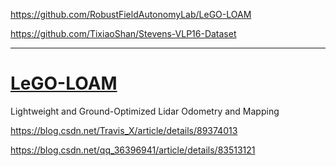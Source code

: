 https://github.com/RobustFieldAutonomyLab/LeGO-LOAM




https://github.com/TixiaoShan/Stevens-VLP16-Dataset


---


# [LeGO-LOAM](https://github.com.cnpmjs.org/topics/velodyne)

Lightweight and Ground-Optimized Lidar Odometry and Mapping



https://blog.csdn.net/Travis_X/article/details/89374013

https://blog.csdn.net/qq_36396941/article/details/83513121

